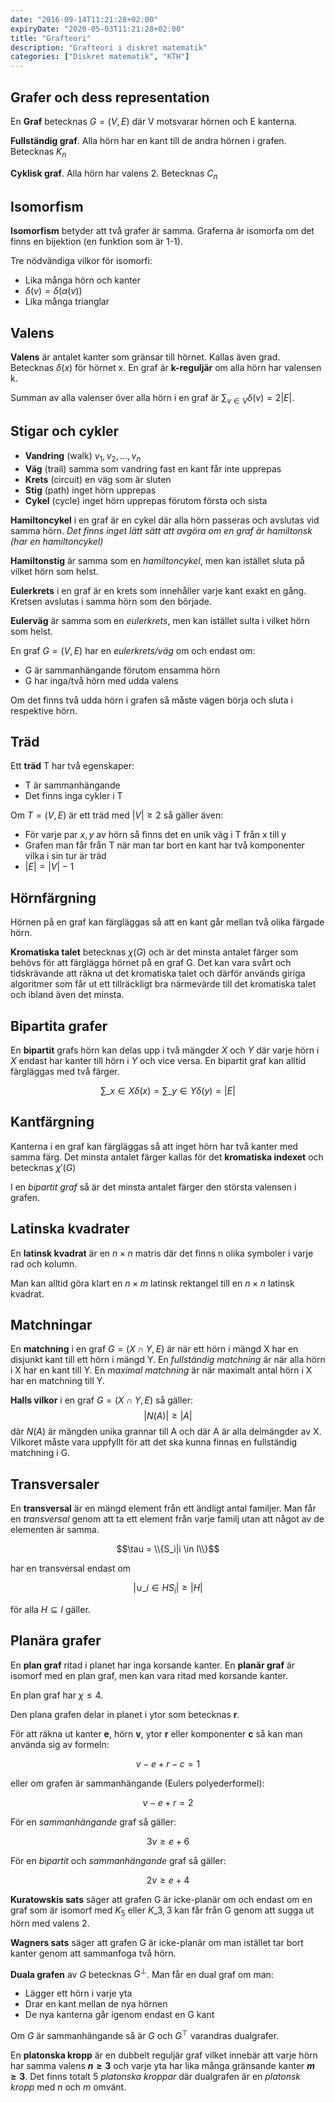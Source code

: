 ```yaml
---
date: "2016-09-14T11:21:28+02:00"
expiryDate: "2020-05-03T11:21:28+02:00"
title: "Grafteori"
description: "Grafteori i diskret matematik"
categories: ["Diskret matematik", "KTH"]
---
```


## Grafer och dess representation

En **Graf** betecknas $G=(V,E)$ där V motsvarar hörnen och E kanterna.

**Fullständig graf**. Alla hörn har en kant till de andra hörnen i grafen. Betecknas $K_n$

**Cyklisk graf**. Alla hörn har valens 2. Betecknas $C_n$

## Isomorfism

**Isomorfism** betyder att två grafer är samma. Graferna är isomorfa om det finns en bijektion (en funktion som är 1-1).

Tre nödvändiga vilkor för isomorfi:

* Lika många hörn och kanter
* $\delta(v) = \delta(\alpha(v))$
* Lika många trianglar

## Valens

**Valens** är antalet kanter som gränsar till hörnet. Kallas även grad. Betecknas $\delta(x)$ för hörnet x. En graf är **k-reguljär** om alla hörn har valensen k.

Summan av alla valenser över alla hörn i en graf är $\sum_{v \in V} \delta(v) = 2|E|$.

## Stigar och cykler

* **Vandring** (walk) $v_1, v_2,...,v_n$
* **Väg** (trail) samma som vandring fast en kant får inte upprepas
* **Krets** (circuit) en väg som är sluten
* **Stig** (path) inget hörn upprepas
* **Cykel** (cycle) inget hörn upprepas förutom första och sista

**Hamiltoncykel** i en graf är en cykel där alla hörn passeras och avslutas vid samma hörn. *Det finns inget lätt sätt att avgöra om en graf är hamiltonsk (har en hamiltoncykel)*

**Hamiltonstig** är samma som en *hamiltoncykel*, men kan istället sluta på vilket hörn som helst.

**Eulerkrets** i en graf är en krets som innehåller varje kant exakt en gång. Kretsen avslutas i samma hörn som den började.

**Eulerväg** är samma som en *eulerkrets*, men kan istället sulta i vilket hörn som helst.

En graf $G=(V, E)$ har en *eulerkrets/väg* om och endast om:

* G är sammanhängande förutom ensamma hörn
* G har inga/två hörn med udda valens

Om det finns två udda hörn i grafen så måste vägen börja och sluta i respektive hörn.

## Träd

Ett **träd** T har två egenskaper:

* T är sammanhängande
* Det finns inga cykler i T

Om $T=(V,E)$ är ett träd med $|V| \geq 2$ så gäller även:

* För varje par $x,y$ av hörn så finns det en unik väg i T från x till y
* Grafen man får från T när man tar bort en kant har två komponenter vilka i sin tur är träd
* $|E|=|V|-1$

## Hörnfärgning

Hörnen på en graf kan färgläggas så att en kant går mellan två olika färgade hörn.

**Kromatiska talet** betecknas $\chi(G)$ och är det minsta antalet färger som behövs för att färglägga hörnet på en graf G. Det kan vara svårt och tidskrävande att räkna ut det kromatiska talet och därför används giriga algoritmer som får ut ett tillräckligt bra närmevärde till det kromatiska talet och ibland även det minsta.

## Bipartita grafer

En **bipartit** grafs hörn kan delas upp i två mängder $X$ och $Y$ där varje hörn i $X$ endast har kanter till hörn i $Y$ och vice versa. En bipartit graf kan alltid färgläggas med två färger.

$$\sum\_{x \in X} \delta(x) = \sum\_{y \in Y} \delta(y) = |E|$$

## Kantfärgning

Kanterna i en graf kan färgläggas så att inget hörn har två kanter med samma färg. Det minsta antalet färger kallas för det **kromatiska indexet** och betecknas $\chi'(G)$

I en *bipartit graf* så är det minsta antalet färger den största valensen i grafen.

## Latinska kvadrater

En **latinsk kvadrat** är en $n \times n$ matris där det finns n olika symboler i varje rad och kolumn.

Man kan alltid göra klart en $n \times m$ latinsk rektangel till en $n \times n$ latinsk kvadrat.

## Matchningar

En **matchning** i en graf $G=(X \cap Y, E)$ är när ett hörn i mängd X har en disjunkt kant till ett hörn i mängd Y. En *fullständig matchning* är när alla hörn i X har en kant till Y. En *maximal matchning* är när maximalt antal hörn i X har en matchning till Y.

**Halls vilkor** i en graf $G=(X \cap Y, E)$ så gäller: $$|N(A)| \geq |A|$$ där $N(A)$ är mängden unika grannar till A och där A är alla delmängder av X. Vilkoret måste vara uppfyllt för att det ska kunna finnas en fullständig matchning i G.

## Transversaler

En **transversal** är en mängd element från ett ändligt antal familjer. Man får en *transversal* genom att ta ett element från varje familj utan att något av de elementen är samma.

$$\tau = \\{S_i|i \in I\\}$$

har en transversal endast om

$$|\cup\_{i \in H} S_i| \geq |H|$$

för alla $H \subseteq I$ gäller.

## Planära grafer

En **plan graf** ritad i planet har inga korsande kanter. En **planär graf** är isomorf med en plan graf, men kan vara ritad med korsande kanter.

En plan graf har $\chi \leq 4$.

Den plana grafen delar in planet i ytor som betecknas **r**.

För att räkna ut kanter **e**, hörn **v**, ytor **r** eller komponenter **c** så kan man använda sig av formeln:

$$v-e+r-c=1$$

eller om grafen är sammanhängande (Eulers polyederformel):

$$v-e+r=2$$

För en *sammanhängande* graf så gäller:

$$3v \geq e+6$$

För en *bipartit* och *sammanhängande* graf så gäller:

$$2v \geq e+4$$

**Kuratowskis sats** säger att grafen G är icke-planär om och endast om en graf som är isomorf med $K_5$ eller $K\_{3,3}$ kan får från G genom att sugga ut hörn med valens 2.

**Wagners sats** säger att grafen G är icke-planär om man istället tar bort kanter genom att sammanfoga två hörn.

**Duala grafen** av $G$ betecknas $G^{\bot}$. Man får en dual graf om man:

* Lägger ett hörn i varje yta
* Drar en kant mellan de nya hörnen
* De nya kanterna går igenom endast en G kant

Om $G$ är sammanhängande så är $G$ och $G^{\top}$ varandras dualgrafer.

En **platonska kropp** är en dubbelt reguljär graf vilket innebär att varje hörn har samma valens **$n \geq 3$** och varje yta har lika många gränsande kanter **$m \geq 3$**. Det finns totalt 5 *platonska kroppar* där dualgrafen är en *platonsk kropp* med $n$ och $m$ omvänt.
